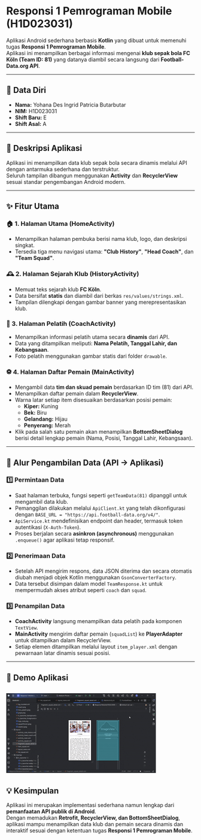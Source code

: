 # Responsi 1 Pemrograman Mobile (H1D023031)

Aplikasi Android sederhana berbasis **Kotlin** yang dibuat untuk memenuhi tugas **Responsi 1 Pemrograman Mobile**.  
Aplikasi ini menampilkan berbagai informasi mengenai **klub sepak bola FC Köln (Team ID: 81)** yang datanya diambil secara langsung dari **Football-Data.org API**.

---

## 👤 Data Diri

- **Nama:** Yohana Des Ingrid Patricia Butarbutar  
- **NIM:** H1D023031  
- **Shift Baru:** E  
- **Shift Asal:** A  

---

## 📱 Deskripsi Aplikasi

Aplikasi ini menampilkan data klub sepak bola secara dinamis melalui API dengan antarmuka sederhana dan terstruktur.  
Seluruh tampilan dibangun menggunakan **Activity** dan **RecyclerView** sesuai standar pengembangan Android modern.

---

## ✨ Fitur Utama

### 🏠 1. Halaman Utama (HomeActivity)
- Menampilkan halaman pembuka berisi nama klub, logo, dan deskripsi singkat.
- Tersedia tiga menu navigasi utama: **"Club History"**, **"Head Coach"**, dan **"Team Squad"**.

### 🕰️ 2. Halaman Sejarah Klub (HistoryActivity)
- Memuat teks sejarah klub **FC Köln**.
- Data bersifat **statis** dan diambil dari berkas `res/values/strings.xml`.
- Tampilan dilengkapi dengan gambar banner yang merepresentasikan klub.

### 👔 3. Halaman Pelatih (CoachActivity)
- Menampilkan informasi pelatih utama secara **dinamis** dari API.
- Data yang ditampilkan meliputi: **Nama Pelatih, Tanggal Lahir, dan Kebangsaan**.
- Foto pelatih menggunakan gambar statis dari folder `drawable`.

### ⚽ 4. Halaman Daftar Pemain (MainActivity)
- Mengambil data **tim dan skuad pemain** berdasarkan ID tim (81) dari API.
- Menampilkan daftar pemain dalam **RecyclerView**.
- Warna latar setiap item disesuaikan berdasarkan posisi pemain:
  - **Kiper:** Kuning  
  - **Bek:** Biru  
  - **Gelandang:** Hijau  
  - **Penyerang:** Merah  
- Klik pada salah satu pemain akan menampilkan **BottomSheetDialog** berisi detail lengkap pemain (Nama, Posisi, Tanggal Lahir, Kebangsaan).

---

## 🔄 Alur Pengambilan Data (API → Aplikasi)

### 1️⃣ Permintaan Data
- Saat halaman terbuka, fungsi seperti `getTeamData(81)` dipanggil untuk mengambil data klub.
- Pemanggilan dilakukan melalui `ApiClient.kt` yang telah dikonfigurasi dengan `BASE_URL = "https://api.football-data.org/v4/"`.
- `ApiService.kt` mendefinisikan endpoint dan header, termasuk token autentikasi (`X-Auth-Token`).
- Proses berjalan secara **asinkron (asynchronous)** menggunakan `.enqueue()` agar aplikasi tetap responsif.

### 2️⃣ Penerimaan Data
- Setelah API mengirim respons, data JSON diterima dan secara otomatis diubah menjadi objek Kotlin menggunakan `GsonConverterFactory`.
- Data tersebut disimpan dalam model `TeamResponse.kt` untuk mempermudah akses atribut seperti `coach` dan `squad`.

### 3️⃣ Penampilan Data
- **CoachActivity** langsung menampilkan data pelatih pada komponen `TextView`.
- **MainActivity** mengirim daftar pemain (`squadList`) ke **PlayerAdapter** untuk ditampilkan dalam RecyclerView.
- Setiap elemen ditampilkan melalui layout `item_player.xml` dengan pewarnaan latar dinamis sesuai posisi.

---

## 📸 Demo Aplikasi
![Demo Aplikasi](https://github.com/YohanaDes12/H1D023031_Responsi-1-Mobile/blob/main/app/src/main/res/drawable/memo_responsi_1_mobile.gif?raw=true)
---

## 💡 Kesimpulan

Aplikasi ini merupakan implementasi sederhana namun lengkap dari **pemanfaatan API publik di Android**.  
Dengan memadukan **Retrofit, RecyclerView, dan BottomSheetDialog**, aplikasi mampu menampilkan data klub dan pemain secara dinamis dan interaktif sesuai dengan ketentuan tugas **Responsi 1 Pemrograman Mobile**.


